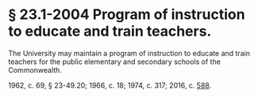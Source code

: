# § 23.1-2004 Program of instruction to educate and train teachers.

<p>The University may maintain a program of instruction to educate and train teachers for the public elementary and secondary schools of the Commonwealth.</p><p>1962, c. 69, § 23-49.20; 1966, c. 18; 1974, c. 317; 2016, c. <a href='http://lis.virginia.gov/cgi-bin/legp604.exe?161+ful+CHAP0588'>588</a>.</p>